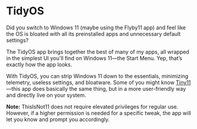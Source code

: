 # TidyOS
Did you switch to Windows 11 (maybe using the Flyby11 app) and feel like the OS is bloated with all its preinstalled apps and unnecessary default settings?

The TidyOS app brings together the best of many of my apps, all wrapped in the simplest UI you'll find on Windows 11—the Start Menu. Yep, that’s exactly how the app looks.

With TidyOS, you can strip Windows 11 down to the essentials, minimizing telemetry, useless settings, and bloatware.
Some of you might know [Tiny11](https://github.com/ntdevlabs/tiny11builder)—this app does basically the same thing, but in a more user-friendly way and directly live on your system.

**Note:** ThisIsNot11 does not require elevated privileges for regular use. However, if a higher permission is needed for a specific tweak, the app will let you know and prompt you accordingly.
